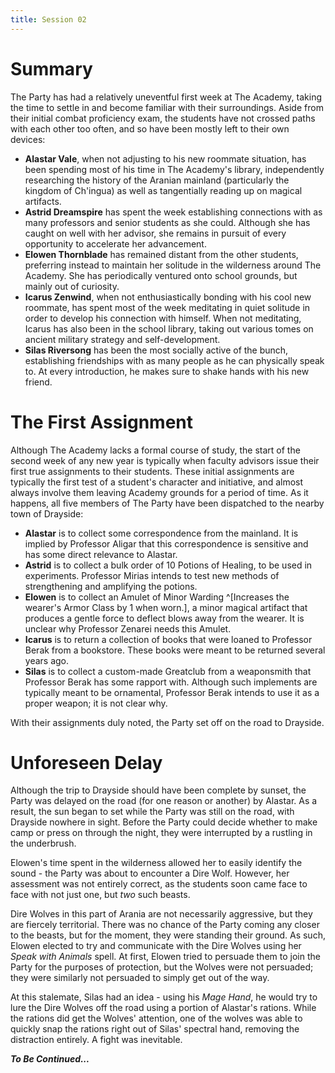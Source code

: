 ```yaml
---
title: Session 02
---
```

# Summary
The Party has had a relatively uneventful first week at The Academy, taking the time to settle in and become familiar with their surroundings. Aside from their initial combat proficiency exam, the students have not crossed paths with each other too often, and so have been mostly left to their own devices:
- **Alastar Vale**, when not adjusting to his new roommate situation, has been spending most of his time in The Academy's library, independently researching the history of the Aranian mainland (particularly the kingdom of Ch'ingua) as well as tangentially reading up on magical artifacts.
- **Astrid Dreamspire** has spent the week establishing connections with as many professors and senior students as she could. Although she has caught on well with her advisor, she remains in pursuit of every opportunity to accelerate her advancement.
- **Elowen Thornblade** has remained distant from the other students, preferring instead to maintain her solitude in the wilderness around The Academy. She has periodically ventured onto school grounds, but mainly out of curiosity. 
- **Icarus Zenwind**, when not enthusiastically bonding with his cool new roommate, has spent most of the week meditating in quiet solitude in order to develop his connection with himself. When not meditating, Icarus has also been in the school library, taking out various tomes on ancient military strategy and self-development.
- **Silas Riversong** has been the most socially active of the bunch, establishing friendships with as many people as he can physically speak to. At every introduction, he makes sure to shake hands with his new friend. 

# The First Assignment
Although The Academy lacks a formal course of study, the start of the second week of any new year is typically when faculty advisors issue their first true assignments to their students. These initial assignments are typically the first test of a student's character and initiative, and almost always involve them leaving Academy grounds for a period of time. As it happens, all five members of The Party have been dispatched to the nearby town of Drayside:
- **Alastar** is to collect some correspondence from the mainland. It is implied by Professor Aligar that this correspondence is sensitive and has some direct relevance to Alastar.
- **Astrid** is to collect a bulk order of 10 Potions of Healing, to be used in experiments. Professor Mirias intends to test new methods of strengthening and amplifying the potions. 
- **Elowen** is to collect an Amulet of Minor Warding ^[Increases the wearer's Armor Class by 1 when worn.], a minor magical artifact that produces a gentle force to deflect blows away from the wearer. It is unclear why Professor Zenarei needs this Amulet.
- **Icarus** is to return a collection of books that were loaned to Professor Berak from a bookstore. These books were meant to be returned several years ago.
- **Silas** is to collect a custom-made Greatclub from a weaponsmith that Professor Berak has some rapport with. Although such implements are typically meant to be ornamental, Professor Berak intends to use it as a proper weapon; it is not clear why.

With their assignments duly noted, the Party set off on the road to Drayside.

# Unforeseen Delay
Although the trip to Drayside should have been complete by sunset, the Party was delayed on the road (for one reason or another) by Alastar. As a result, the sun began to set while the Party was still on the road, with Drayside nowhere in sight. Before the Party could decide whether to make camp or press on through the night, they were interrupted by a rustling in the underbrush.

Elowen's time spent in the wilderness allowed her to easily identify the sound - the Party was about to encounter a Dire Wolf. However, her assessment was not entirely correct, as the students soon came face to face with not just one, but *two* such beasts. 

Dire Wolves in this part of Arania are not necessarily aggressive, but they are fiercely territorial. There was no chance of the Party coming any closer to the beasts, but for the moment, they were standing their ground. As such, Elowen elected to try and communicate with the Dire Wolves using her *Speak with Animals* spell. At first, Elowen tried to persuade them to join the Party for the purposes of protection, but the Wolves were not persuaded; they were similarly not persuaded to simply get out of the way. 

At this stalemate, Silas had an idea - using his *Mage Hand*, he would try to lure the Dire Wolves off the road using a portion of Alastar's rations. While the rations did get the Wolves' attention, one of the wolves was able to quickly snap the rations right out of Silas' spectral hand, removing the distraction entirely. A fight was inevitable.

***To Be Continued...***